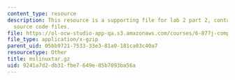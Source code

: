 ```yaml
---
content_type: resource
description: This resource is a supporting file for lab 2 part 2, contains compiled
  source code files.
file: https://ol-ocw-studio-app-qa.s3.amazonaws.com/courses/6-877j-computational-evolutionary-biology-fall-2005/9241a7d2db31fbe7649e85b7093ba56a_mslinuxtar.gz
file_type: application/x-gzip
parent_uid: 05bb9721-7533-33e3-81a0-181ca03c40a7
resourcetype: Other
title: mslinuxtar.gz
uid: 9241a7d2-db31-fbe7-649e-85b7093ba56a
---
```

